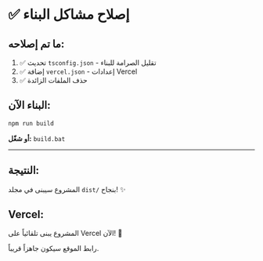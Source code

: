 # ✅ إصلاح مشاكل البناء

## ما تم إصلاحه:

1. ✅ تحديث `tsconfig.json` - تقليل الصرامة للبناء
2. ✅ إضافة `vercel.json` - إعدادات Vercel
3. ✅ حذف الملفات الزائدة

## البناء الآن:

```bash
npm run build
```

**أو شغّل:** `build.bat`

---

## النتيجة:

المشروع سيبنى في مجلد `dist/` بنجاح! ✨

## Vercel:

المشروع يبنى تلقائياً على Vercel الآن! 🚀

رابط الموقع سيكون جاهزاً قريباً.

